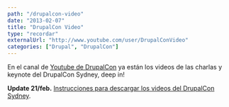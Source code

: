 ```yaml
---
path: "/drupalcon-video"
date: "2013-02-07"
title: "DrupalCon Video"
type: "recordar"
externalUrl: "http://www.youtube.com/user/DrupalConVideo"
categories: ["Drupal", "DrupalCon"]
---
```


En el canal de [Youtube de DrupalCon](http://www.youtube.com/user/DrupalConVideo) ya están los videos de las charlas y keynote del DrupalCon Sydney, deep in!

**Update 21/feb.** [Instrucciones para descargar los videos del DrupalCon Sydney](http://sydney2013.drupal.org/download-drupalcon-sydney-sessions-youtube).
